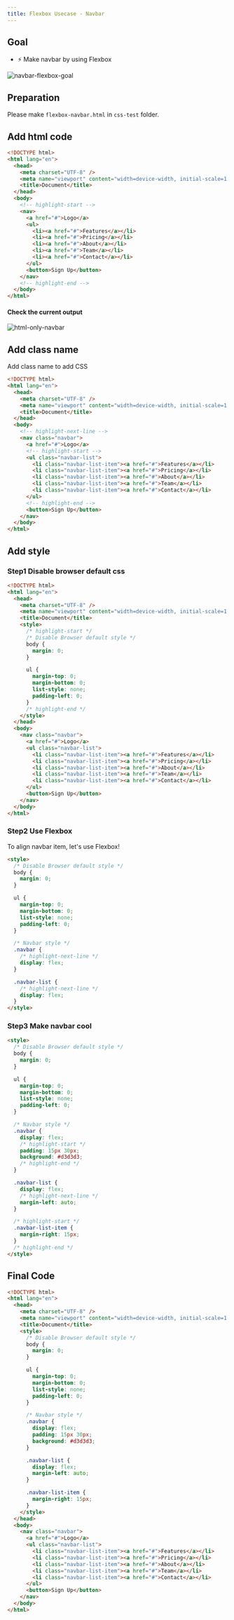 ```yaml
---
title: Flexbox Usecase - Navbar
---
```


## Goal
- ⚡ Make navbar by using Flexbox

![navbar-flexbox-goal](https://storage.googleapis.com/coderhackers-assets/docs/img/2020-04-29-06-45-20.png)


## Preparation

Please make `flexbox-navbar.html` in `css-test` folder.

## Add html code

```html title="flexbox-navbar.html"
<!DOCTYPE html>
<html lang="en">
  <head>
    <meta charset="UTF-8" />
    <meta name="viewport" content="width=device-width, initial-scale=1.0" />
    <title>Document</title>
  </head>
  <body>
    <!-- highlight-start -->
    <nav>
      <a href="#">Logo</a>
      <ul>
        <li><a href="#">Features</a></li>
        <li><a href="#">Pricing</a></li>
        <li><a href="#">About</a></li>
        <li><a href="#">Team</a></li>
        <li><a href="#">Contact</a></li>
      </ul>
      <button>Sign Up</button>
    </nav>
    <!-- highlight-end -->
  </body>
</html>
```

#### Check the current output
![html-only-navbar](https://storage.googleapis.com/coderhackers-assets/docs/img/2020-04-29-05-06-10.png)

## Add class name
Add class name to add CSS
```html title="flexbox-navbar.html"
<!DOCTYPE html>
<html lang="en">
  <head>
    <meta charset="UTF-8" />
    <meta name="viewport" content="width=device-width, initial-scale=1.0" />
    <title>Document</title>
  </head>
  <body>
    <!-- highlight-next-line -->
    <nav class="navbar">
      <a href="#">Logo</a>
      <!-- highlight-start -->
      <ul class="navbar-list">
        <li class="navbar-list-item"><a href="#">Features</a></li>
        <li class="navbar-list-item"><a href="#">Pricing</a></li>
        <li class="navbar-list-item"><a href="#">About</a></li>
        <li class="navbar-list-item"><a href="#">Team</a></li>
        <li class="navbar-list-item"><a href="#">Contact</a></li>
      </ul>
      <!-- highlight-end -->
      <button>Sign Up</button>
    </nav>
  </body>
</html>
```

## Add style

### Step1 Disable browser default css
```html
<!DOCTYPE html>
<html lang="en">
  <head>
    <meta charset="UTF-8" />
    <meta name="viewport" content="width=device-width, initial-scale=1.0" />
    <title>Document</title>
    <style>
      /* highlight-start */
      /* Disable Browser default style */
      body {
        margin: 0;
      }

      ul {
        margin-top: 0;
        margin-bottom: 0;
        list-style: none;
        padding-left: 0;
      }
      /* highlight-end */
    </style>
  </head>
  <body>
    <nav class="navbar">
      <a href="#">Logo</a>
      <ul class="navbar-list">
        <li class="navbar-list-item"><a href="#">Features</a></li>
        <li class="navbar-list-item"><a href="#">Pricing</a></li>
        <li class="navbar-list-item"><a href="#">About</a></li>
        <li class="navbar-list-item"><a href="#">Team</a></li>
        <li class="navbar-list-item"><a href="#">Contact</a></li>
      </ul>
      <button>Sign Up</button>
    </nav>
  </body>
</html>
```

### Step2 Use Flexbox
To align navbar item, let's use Flexbox!
```html title="flexbox-navbar.html"
<style>
  /* Disable Browser default style */
  body {
    margin: 0;
  }

  ul {
    margin-top: 0;
    margin-bottom: 0;
    list-style: none;
    padding-left: 0;
  }

  /* Navbar style */
  .navbar {
    /* highlight-next-line */
    display: flex;
  }

  .navbar-list {
    /* highlight-next-line */
    display: flex;
  }
</style>
```

### Step3 Make navbar cool
```html
<style>
  /* Disable Browser default style */
  body {
    margin: 0;
  }

  ul {
    margin-top: 0;
    margin-bottom: 0;
    list-style: none;
    padding-left: 0;
  }

  /* Navbar style */
  .navbar {
    display: flex;
    /* highlight-start */
    padding: 15px 30px;
    background: #d3d3d3;
    /* highlight-end */
  }

  .navbar-list {
    display: flex;
    /* highlight-next-line */
    margin-left: auto;
  }

  /* highlight-start */
  .navbar-list-item {
    margin-right: 15px;
  }
  /* highlight-end */
</style>
```

## Final Code
```html title="flexbox-navbar.html"
<!DOCTYPE html>
<html lang="en">
  <head>
    <meta charset="UTF-8" />
    <meta name="viewport" content="width=device-width, initial-scale=1.0" />
    <title>Document</title>
    <style>
      /* Disable Browser default style */
      body {
        margin: 0;
      }

      ul {
        margin-top: 0;
        margin-bottom: 0;
        list-style: none;
        padding-left: 0;
      }

      /* Navbar style */
      .navbar {
        display: flex;
        padding: 15px 30px;
        background: #d3d3d3;
      }

      .navbar-list {
        display: flex;
        margin-left: auto;
      }

      .navbar-list-item {
        margin-right: 15px;
      }
    </style>
  </head>
  <body>
    <nav class="navbar">
      <a href="#">Logo</a>
      <ul class="navbar-list">
        <li class="navbar-list-item"><a href="#">Features</a></li>
        <li class="navbar-list-item"><a href="#">Pricing</a></li>
        <li class="navbar-list-item"><a href="#">About</a></li>
        <li class="navbar-list-item"><a href="#">Team</a></li>
        <li class="navbar-list-item"><a href="#">Contact</a></li>
      </ul>
      <button>Sign Up</button>
    </nav>
  </body>
</html>
```